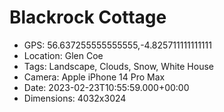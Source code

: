 # Blackrock Cottage

- GPS: 56.637255555555555,-4.825711111111111
- Location: Glen Coe
- Tags: Landscape, Clouds, Snow, White House
- Camera: Apple iPhone 14 Pro Max
- Date: 2023-02-23T10:55:59.000+00:00
- Dimensions: 4032x3024
